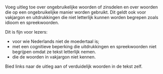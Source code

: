 <!-- @license CC0-1.0 -->

Voeg uitleg toe over ongebruikelijke woorden of zinsdelen en over woorden die op een ongebruikelijke manier worden gebruikt. Dit geldt ook voor vakjargon en uitdrukkingen die niet letterlijk kunnen worden begrepen zoals idioom en spreekwoorden.

Dit is fijn voor lezers:

- voor wie Nederlands niet de moedertaal is;
- met een cognitieve beperking die uitdrukkingen en spreekwoorden niet begrijpen omdat ze tekst letterlijk nemen.
- die de woorden in vakjargon niet kennen.

Bied links naar de uitleg aan of verduidelijk woorden in de tekst zelf.
